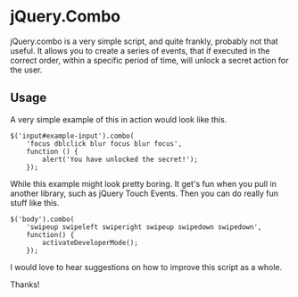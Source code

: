 # jQuery.Combo
jQuery.combo is a very simple script, and quite frankly, probably not that useful. It allows you to create a series of events, that if executed in the correct order, within a specific period of time, will unlock a secret action for the user.

## Usage
A very simple example of this in action would look like this.
```
$('input#example-input').combo(
    'focus dblclick blur focus blur focus',
    function () {
        alert('You have unlocked the secret!');
    });
``` 
While this example might look pretty boring. It get's fun when you pull in another library, such as jQuery Touch Events. Then you can do really fun stuff like this. 
```
$('body').combo(
    'swipeup swipeleft swiperight swipeup swipedown swipedown',
    function() {
        activateDeveloperMode();
    });
```
I would love to hear suggestions on how to improve this script as a whole.

Thanks!